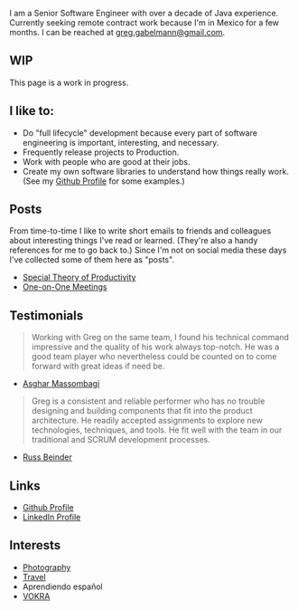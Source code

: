 I am a Senior Software Engineer with over a decade of Java experience. Currently seeking remote contract work because I'm in Mexico for a few months. I can be reached at greg.gabelmann@gmail.com.

## WIP

This page is a work in progress.

## I like to:

* Do "full lifecycle" development because every part of software engineering is important, interesting, and necessary.
* Frequently release projects to Production.
* Work with people who are good at their jobs.
* Create my own software libraries to understand how things really work. (See my [Github Profile](https://github.com/ggabelmann/) for some examples.)

## Posts

From time-to-time I like to write short emails to friends and colleagues about interesting things I've read or learned. (They're also a handy references for me to go back to.) Since I'm not on social media these days I've collected some of them here as "posts".

* [Special Theory of Productivity](productivity.md)
* [One-on-One Meetings](one-on-one.md)

## Testimonials

> Working with Greg on the same team, I found his technical command impressive and the quality of his work always top-notch. He was a good team player who nevertheless could be counted on to come forward with great ideas if need be.
* [Asghar Massombagi](https://www.linkedin.com/in/asgharmassombagi/)

> Greg is a consistent and reliable performer who has no trouble designing and building components that fit into the product architecture. He readily accepted assignments to explore new technologies, techniques, and tools. He fit well with the team in our traditional and SCRUM development processes.
* [Russ Beinder](https://www.linkedin.com/in/beinder/)

## Links

* [Github Profile](https://github.com/ggabelmann/)
* [LinkedIn Profile](https://linkedin.com/in/greg-gabelmann-1878574)

## Interests

* [Photography](https://s3.amazonaws.com/ggabelmann/index.html)
* [Travel](https://s3.amazonaws.com/ggabelmann/travel/index.html)
* Aprendiendo español
* [VOKRA](http://www.orphankittenrescue.com/)

